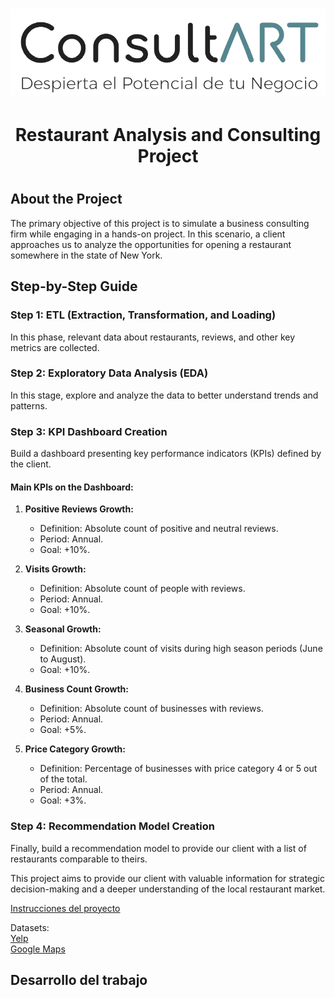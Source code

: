# <p align="center"> <img src="Images/Logo.png" alt="Texto Alternativo" width="800"/> </p>

# <h1 align=center> **Restaurant Analysis and Consulting Project** </h1>

# <h2 align=left> **About the Project** </h2>

The primary objective of this project is to simulate a business consulting firm while engaging in a hands-on project. In this scenario, a client approaches us to analyze the opportunities for opening a restaurant somewhere in the state of New York.

## Step-by-Step Guide

### Step 1: ETL (Extraction, Transformation, and Loading)

In this phase, relevant data about restaurants, reviews, and other key metrics are collected.

### Step 2: Exploratory Data Analysis (EDA)

In this stage, explore and analyze the data to better understand trends and patterns.

### Step 3: KPI Dashboard Creation

Build a dashboard presenting key performance indicators (KPIs) defined by the client.

#### Main KPIs on the Dashboard:

1. **Positive Reviews Growth:**
   - Definition: Absolute count of positive and neutral reviews.
   - Period: Annual.
   - Goal: +10%.

2. **Visits Growth:**
   - Definition: Absolute count of people with reviews.
   - Period: Annual.
   - Goal: +10%.

3. **Seasonal Growth:**
   - Definition: Absolute count of visits during high season periods (June to August).
   - Goal: +10%.

4. **Business Count Growth:**
   - Definition: Absolute count of businesses with reviews.
   - Period: Annual.
   - Goal: +5%.

5. **Price Category Growth:**
   - Definition: Percentage of businesses with price category 4 or 5 out of the total.
   - Period: Annual.
   - Goal: +3%.

### Step 4: Recommendation Model Creation

Finally, build a recommendation model to provide our client with a list of restaurants comparable to theirs.

This project aims to provide our client with valuable information for strategic decision-making and a deeper understanding of the local restaurant market.




[Instrucciones del proyecto](https://github.com/soyHenry/PF_DS/blob/FULL-TIME/Proyectos/yelp-goople.md)  

Datasets:  
[Yelp](https://drive.google.com/drive/folders/1TI-SsMnZsNP6t930olEEWbBQdo_yuIZF)  
[Google Maps](https://drive.google.com/drive/folders/1Wf7YkxA0aHI3GpoHc9Nh8_scf5BbD4DA)  



## **Desarrollo del trabajo**

